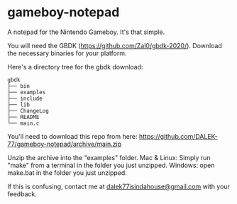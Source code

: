 # gameboy-notepad
A notepad for the Nintendo Gameboy. It's that simple.

You will need the GBDK (https://github.com/Zal0/gbdk-2020/). Download the necessary binaries for your platform.

Here's a directory tree for the gbdk download:

```
gbdk
├── bin
├── examples
├── include
├── lib
├── ChangeLog
├── README
└── main.c
```

You'll need to download this repo from here: https://github.com/DALEK-77/gameboy-notepad/archive/main.zip

Unzip the archive into the "examples" folder.
Mac & Linux: Simply run "make" from a terminal in the folder you just unzipped.
Windows: open make.bat in the folder you just unzipped.



If this is confusing, contact me at dalek77isindahouse@gmail.com with your feedback.
